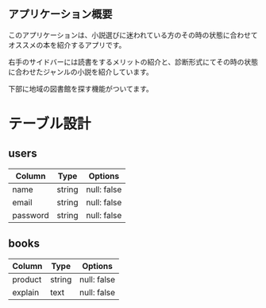 ## アプリケーション概要

このアプリケーションは、小説選びに迷われている方のその時の状態に合わせてオススメの本を紹介するアプリです。

右手のサイドバーには読書をするメリットの紹介と、診断形式にてその時の状態に合わせたジャンルの小説を紹介しています。

下部に地域の図書館を探す機能がついてます。

# テーブル設計

## users

| Column           | Type    | Options      |
| ---------------- | ------- | ------------ |
| name             | string  |  null: false |
| email            | string  |  null: false |
| password         | string  |  null: false |

## books

| Column           | Type    | Options      |
| ---------------- | ------- | ------------ |
| product          | string  | null: false  |
| explain          | text    | null: false  |
